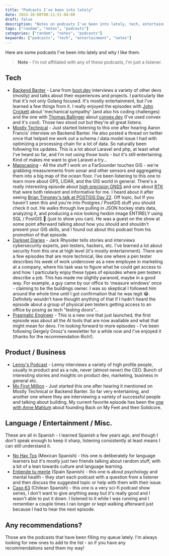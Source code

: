 ```yaml
---
title: "Podcasts I've been into lately"
date: 2024-10-08T08:11:51-04:00
draft: false
description: "Notes on podcasts I've been into lately, tech, entertainment, and otherwise."
tags: ["random", "notes", "podcasts"]
categories: ["random", "notes", "podcasts"]
keywords: ["podcasts", "tech", "entertainment", "notes"]
---
```


Here are some podcasts I've been into lately and why I like them.

> **Note** - I'm not affiliated with any of these podcasts, I'm just a listener.

## Tech
- [Backend Banter](https://www.backendbanter.fm/) - Lane from [boot.dev](https://boot.dev) interviews a variety
of other devs (mostly) and talks about their experiences and projects. I
particularly like that it's not only Golang focused. It's mostly entertainment, but I've
learned a few things from it. I really enjoyed the episodes with [John
Crickett](https://podcasters.spotify.com/pod/show/backend-banter-fm/episodes/050---Python-is-Faster-than-Rust-e2hvpob)
about 'mechanical sympathy' (and also his coding challenges) and the one with
[Thomas
Ballinger](https://podcasters.spotify.com/pod/show/backend-banter-fm/episodes/061---Forget-SQL--use-Typescript-feat--Thomas-Ballinger-e2l3nfj)
about [convex.dev](https://convex.dev) (I've used convex and it's cool). Those two stood out but they're all great listens.
- [Mostly Technical](https://mostlytechnical.com/) - Just started listening to
this one after hearing Aaron Francis' interview on Backend Banter. He also
posted a thread on twitter once that helped me work out a schema / data model
issue I had with optimizing a processing chain for a lot of data. So naturally
been following his updates. This is a lot about Laravel and php, at least
what I've heard so far, and I'm not using those tools - but it's still
entertaining. Kind of makes me want to give Laravel a try...
- [Mapscaping](https://mapscaping.com/) - All the stuff I work on a FarSounder
touches GIS - we're grabbing measurements from sonar and other sensors and
aggregating them into a big map of the ocean floor. I've been listening to this
one to learn more about GPS, LIDAR, and the GIS world in general. There's a
really interesting episode about [high precision GNSS](https://mapscaping.com/podcast/gnss-receivers-why-precise-positioning-will-not-be-coming-to-your-phone-any-time-soon/) and one about
[RTK](https://mapscaping.com/what-is-gnss-rtk/) that were both relevant and
informative for me. I heard about
it after seeing [Brian Timoney's talk at POSTGIS Day
22](https://www.youtube.com/watch?v=5Zg8j9X2f-Y). Off topic, but If you haven't
seen this and you're into Postgres / PostGIS stuff you should check it out.  He
walks through live pulling in JSON hockey stats data, analyzing it, and
producing a nice looking hexbin image ENTIRELY using SQL / PostGIS 🤯 (just to
show you can). He was a guest on the show at some point afterward talking about
how you should and shouldn't present your GIS skills, and I found out about this
podcast from his promotion of that episode.
- [Darknet Diaries](https://darknetdiaries.com/) - Jack Rhysider tells stories
and interviews cybersecurity experts, pen testers, hackers, etc. I've learned a
lot about security from this one at high level (it's mostly entertainment).
There are a few episodes that are more technical, like one where a pen tester
describes his week of work undercover as a new employee in marketing at a
company, where his task was to figure what he could get access to and how. I
particularly enjoy these types of episodes where pen testers describe a job.
This has made me slightly paranoid, maybe in a good way. For example, a guy came
by our office to 'measure windows' once - claiming to be the buildings owner. I
was so skeptical I followed him around the whole time until I got confirmation
that he was legit 😂. Definitely wouldn't have thought anything of that if I
hadn't heard the episode about a group of physical pen testers getting access to
an office by posing as tech "testing doors"...
- [Pragmatic Engineer](https://newsletter.pragmaticengineer.com/podcast) - This is a new one that just launched, the first episode was about all the AI tools that are now available and what that might mean for devs. I'm looking forward to more episodes - I've been following Gergely Orosz's newsletter for a while now and I've enjoyed it (thanks for the recommendation Rich!).

## Product / Business
- [Lenny's Podcast](https://www.lennysnewsletter.com/podcast) - Lenny interviews a variety of high profile people, usually
in product and as a rule, never (almost never) the CEO. Bunch of interesting
stories and insights on product dev, marketing, business in general etc.
- [My First Million](https://www.mfmpod.com/) - Just started this one after hearing it mentioned on Mostly
Technical or Backend Banter. So far very entertaining, and another one where
they are interviewing a variety of successful people and talking about building.
My current favorite episode has been the [one with Anne
Mahlum](https://www.mfmpod.com/from-nonprofit-founder-to-building-a-300m-pilates-business/)
about founding Back on My Feet and then Solidcore.

## Language / Entertainment / Misc.
These are all in Spanish - I learned Spanish a few years ago, and though I don't
speak enough to keep it sharp, listening consistently at least means I can still
understand it.
- [No Hay Tos](https://www.nohaytospodcast.com/) (Mexican Spanish) - this one is
deliberately for language learners but it's mostly just two friends talking
about random stuff, with a bit of a lean towards culture and language learning.
- [Entiende tu mente](https://entiendetumente.info/) (Spain Spanish) - this one
is about psychology and mental health - they start each podcast with a question
from a listener and then discuss the suggested topic or help with them with
their issue.
- [Caso 63](https://open.spotify.com/show/20ch3IIqtWSSM4nfy11ZzP) (Chilean Spanish) - this one is a very sci-fi podcast show series, I don't want to give
anything away but it's really good and I wasn't able to put it down. I listened
to it while I was running and I remember a couple times I ran longer or kept
walking afterward just because I had to hear the next episode.


## Any recommendations?
Those are the podcasts that have been filling my queue lately. I'm always
looking for new ones to add to the list - so if you have any recommendations
send them my way! 